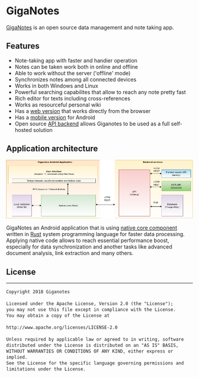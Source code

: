# GigaNotes

[GigaNotes](https://giganotes.com) is an open source data management and note taking app.

## Features

* Note-taking app with faster and handier operation
* Notes can be taken work both in online and offline
* Able to work without the server ('offline' mode)
* Synchronizes notes among all connected devices
* Works in both Windows and Linux 
* Powerful searching capabilites that allow to reach any note pretty fast
* Rich editor for texts including cross-references
* Works as resourceful personal wiki
* Has a [web version](https://web.giganotes.com) that works directly from the browser
* Has a [mobile version](https://play.google.com/store/apps/details?id=com.thetapad.app) for Android
* Open source [API backend](https://github.com/giganotes/giganotes-backend) allows Giganotes to be used as a full self-hosted solution
  
## Application architecture

![Giganotes](/docs/giganotes-mobile-diagram.png)

GigaNotes an Android application that is using [native core component](https://github.com/giganotes/giganotes-core) written in [Rust](https://www.rust-lang.org/) system programming language for faster data processing.
Applying native code allows to reach essential performance boost, especially for data synchronization and another tasks like advanced document analysis, link extraction and many others.

## License
-------

    Copyright 2018 Giganotes
    
    Licensed under the Apache License, Version 2.0 (the "License");
    you may not use this file except in compliance with the License.
    You may obtain a copy of the License at
    
    http://www.apache.org/licenses/LICENSE-2.0
    
    Unless required by applicable law or agreed to in writing, software
    distributed under the License is distributed on an "AS IS" BASIS,
    WITHOUT WARRANTIES OR CONDITIONS OF ANY KIND, either express or implied.
    See the License for the specific language governing permissions and
    limitations under the License.